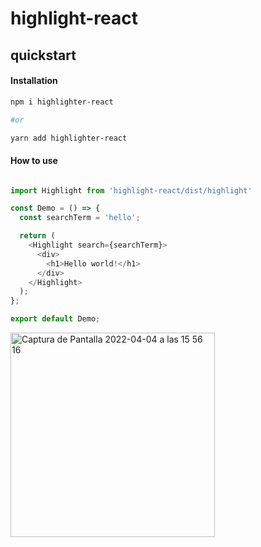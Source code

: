 # highlight-react
## quickstart

#### Installation

```bash
npm i highlighter-react

#or

yarn add highlighter-react
```


#### How to use

```javascript

import Highlight from 'highlight-react/dist/highlight'

const Demo = () => {
  const searchTerm = 'hello';

  return (
    <Highlight search={searchTerm}>
      <div>
        <h1>Hello world!</h1>
      </div>
    </Highlight>
  );
};

export default Demo;
```

<img width="327" alt="Captura de Pantalla 2022-04-04 a las 15 56 16" src="https://user-images.githubusercontent.com/79222973/161559693-6125f864-8b38-4d0c-b02d-3bfb8089a983.png">




